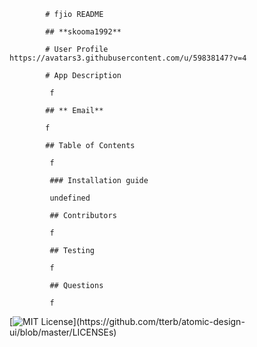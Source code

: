 
            # fjio README 

            ## **skooma1992** 

            # User Profile https://avatars3.githubusercontent.com/u/59838147?v=4 

            # App Description 

             f

            ## ** Email**

            f

            ## Table of Contents 

             f

             ### Installation guide 

             undefined

             ## Contributors 

             f

             ## Testing 

             f

             ## Questions 

             f
            
[![MIT License](https://img.shields.io/apm/l/atomic-design-ui.svg?)](https://github.com/tterb/atomic-design-ui/blob/master/LICENSEs)